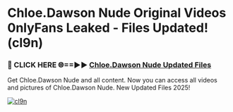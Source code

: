 # Chloe.Dawson Nude Original Videos 0nlyFans Leaked - Files Updated! (cl9n)

<h3>🔴 CLICK HERE 🌐==►► <a href="https://tinyurl.com/y5r63du9" rel="nofollow">Chloe.Dawson Nude Updated Files</a></h3>

Get Chloe.Dawson Nude and all content. Now you can access all videos and pictures of Chloe.Dawson Nude. New Updated Files 2025!

[![cl9n](https://i.imgur.com/UVo9nyh.gif)](https://tinyurl.com/y5r63du9)
